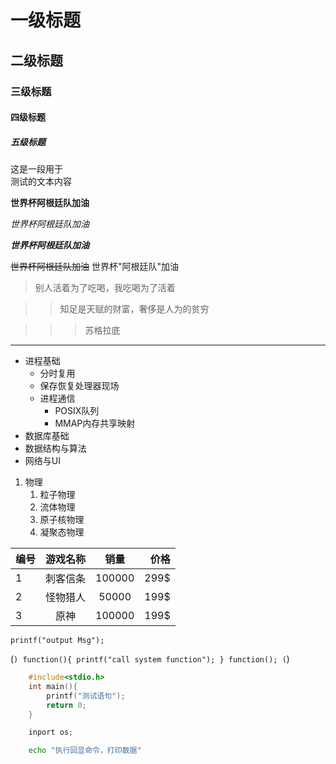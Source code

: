 # 一级标题
## 二级标题
### 三级标题
#### 四级标题
##### 五级标题

这是一段用于<br>测试的文本内容


**世界杯阿根廷队加油**

*世界杯阿根廷队加油*

***世界杯阿根廷队加油***

~~世界杯阿根廷队加油~~
世界杯"阿根廷队"加油

>别人活着为了吃喝，我吃喝为了活着

>>知足是天赋的财富，奢侈是人为的贫穷

>>>苏格拉底

*****

* 进程基础
  * 分时复用
  * 保存恢复处理器现场
  * 进程通信
    * POSIX队列
    * MMAP内存共享映射
* 数据库基础
* 数据结构与算法
* 网络与UI

1. 物理
   1. 粒子物理
   2. 流体物理
   3. 原子核物理
   4. 凝聚态物理

编号|游戏名称|销量|价格
---|:--:|:--:|---:
1|刺客信条|100000|299$
2|怪物猎人|50000|199$
3|原神|100000|199$

`printf("output Msg");`

(```)
	function(){
	    printf("call system function");
	}
	function();
(```)

```c
	#include<stdio.h>
	int main(){
	    printf("测试语句");
	    return 0;
	}
```

```python
	inport os;
```

```bash
	echo "执行回显命令，打印数据"
```

